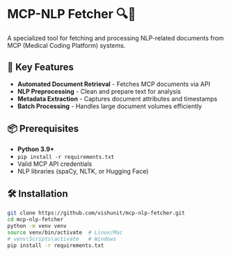 # MCP-NLP Fetcher 🔍📄

A specialized tool for fetching and processing NLP-related documents from MCP (Medical Coding Platform) systems.

## 🌟 Key Features
- **Automated Document Retrieval** - Fetches MCP documents via API
- **NLP Preprocessing** - Clean and prepare text for analysis
- **Metadata Extraction** - Captures document attributes and timestamps
- **Batch Processing** - Handles large document volumes efficiently

## 📦 Prerequisites
- **Python 3.9+**
- ```pip install -r requirements.txt```
- Valid MCP API credentials
- NLP libraries (spaCy, NLTK, or Hugging Face)

## 🛠️ Installation
```bash
git clone https://github.com/vishunit/mcp-nlp-fetcher.git
cd mcp-nlp-fetcher
python -m venv venv
source venv/bin/activate  # Linux/Mac
# venv\Scripts\activate   # Windows
pip install -r requirements.txt

